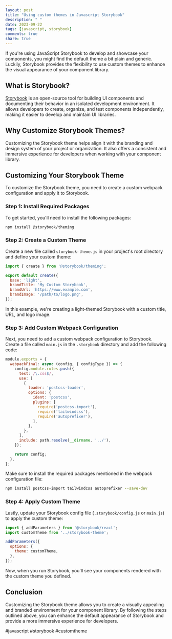 ```yaml
---
layout: post
title: "Using custom themes in Javascript Storybook"
description: " "
date: 2023-09-22
tags: [javascript, storybook]
comments: true
share: true
---
```


If you're using JavaScript Storybook to develop and showcase your components, you might find the default theme a bit plain and generic. Luckily, Storybook provides the flexibility to use custom themes to enhance the visual appearance of your component library.

## What is Storybook?

[Storybook](https://storybook.js.org/) is an open-source tool for building UI components and documenting their behavior in an isolated development environment. It allows developers to create, organize, and test components independently, making it easier to develop and maintain UI libraries.

## Why Customize Storybook Themes?

Customizing the Storybook theme helps align it with the branding and design system of your project or organization. It also offers a consistent and immersive experience for developers when working with your component library.

## Customizing Your Storybook Theme

To customize the Storybook theme, you need to create a custom webpack configuration and apply it to Storybook.

### Step 1: Install Required Packages

To get started, you'll need to install the following packages:

```bash
npm install @storybook/theming
```

### Step 2: Create a Custom Theme

Create a new file called `storybook-theme.js` in your project's root directory and define your custom theme:

```javascript
import { create } from '@storybook/theming';

export default create({
  base: 'light',
  brandTitle: 'My Custom Storybook',
  brandUrl: 'https://www.example.com',
  brandImage: '/path/to/logo.png',
});
```

In this example, we're creating a light-themed Storybook with a custom title, URL, and logo image.

### Step 3: Add Custom Webpack Configuration

Next, you need to add a custom webpack configuration to Storybook. Create a file called `main.js` in the `.storybook` directory and add the following code:

```javascript
module.exports = {
  webpackFinal: async (config, { configType }) => {
    config.module.rules.push({
      test: /\.css$/,
      use: [
        {
          loader: 'postcss-loader',
          options: {
            ident: 'postcss',
            plugins: [
              require('postcss-import'),
              require('tailwindcss'),
              require('autoprefixer'),
            ],
          },
        },
      ],
      include: path.resolve(__dirname, '../'),
    });

    return config;
  },
};
```

Make sure to install the required packages mentioned in the webpack configuration file:

```bash
npm install postcss-import tailwindcss autoprefixer --save-dev
```

### Step 4: Apply Custom Theme

Lastly, update your Storybook config file (`.storybook/config.js` or `main.js`) to apply the custom theme:

```javascript
import { addParameters } from '@storybook/react';
import customTheme from '../storybook-theme';

addParameters({
  options: {
    theme: customTheme,
  },
});
```

Now, when you run Storybook, you'll see your components rendered with the custom theme you defined.

## Conclusion

Customizing the Storybook theme allows you to create a visually appealing and branded environment for your component library. By following the steps outlined above, you can enhance the default appearance of Storybook and provide a more immersive experience for developers.

#javascript #storybook #customtheme